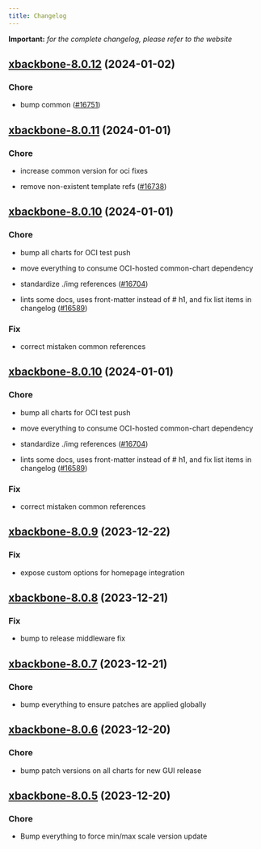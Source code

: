 ```yaml
---
title: Changelog
---
```


**Important:**
*for the complete changelog, please refer to the website*



## [xbackbone-8.0.12](https://github.com/truecharts/charts/compare/xbackbone-8.0.11...xbackbone-8.0.12) (2024-01-02)

### Chore



- bump common ([#16751](https://github.com/truecharts/charts/issues/16751))


## [xbackbone-8.0.11](https://github.com/truecharts/charts/compare/xbackbone-8.0.10...xbackbone-8.0.11) (2024-01-01)

### Chore



- increase common version for oci fixes

- remove non-existent template refs ([#16738](https://github.com/truecharts/charts/issues/16738))


## [xbackbone-8.0.10](https://github.com/truecharts/charts/compare/xbackbone-8.0.9...xbackbone-8.0.10) (2024-01-01)

### Chore



- bump all charts for OCI test push

- move everything to consume OCI-hosted common-chart dependency

- standardize ./img references ([#16704](https://github.com/truecharts/charts/issues/16704))

- lints some docs, uses front-matter instead of # h1, and fix list items in changelog ([#16589](https://github.com/truecharts/charts/issues/16589))

### Fix



- correct mistaken common references


## [xbackbone-8.0.10](https://github.com/truecharts/charts/compare/xbackbone-8.0.9...xbackbone-8.0.10) (2024-01-01)

### Chore



- bump all charts for OCI test push

- move everything to consume OCI-hosted common-chart dependency

- standardize ./img references ([#16704](https://github.com/truecharts/charts/issues/16704))

- lints some docs, uses front-matter instead of # h1, and fix list items in changelog ([#16589](https://github.com/truecharts/charts/issues/16589))

### Fix



- correct mistaken common references
## [xbackbone-8.0.9](https://github.com/truecharts/charts/compare/xbackbone-8.0.8...xbackbone-8.0.9) (2023-12-22)

### Fix

- expose custom options for homepage integration

## [xbackbone-8.0.8](https://github.com/truecharts/charts/compare/xbackbone-8.0.7...xbackbone-8.0.8) (2023-12-21)

### Fix

- bump to release middleware fix

## [xbackbone-8.0.7](https://github.com/truecharts/charts/compare/xbackbone-8.0.6...xbackbone-8.0.7) (2023-12-21)

### Chore

- bump everything to ensure patches are applied globally

## [xbackbone-8.0.6](https://github.com/truecharts/charts/compare/xbackbone-8.0.5...xbackbone-8.0.6) (2023-12-20)

### Chore

- bump patch versions on all charts for new GUI release

## [xbackbone-8.0.5](https://github.com/truecharts/charts/compare/xbackbone-8.0.4...xbackbone-8.0.5) (2023-12-20)

### Chore

- Bump everything to force min/max scale version update

